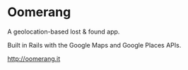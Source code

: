 Oomerang
============
A geolocation-based lost & found app.

Built in Rails with the Google Maps and Google Places APIs.

<http://oomerang.it>
